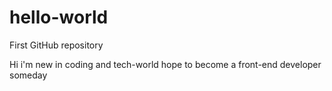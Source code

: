 # hello-world
First GitHub repository

Hi i'm new in coding and tech-world hope to become a front-end developer someday  
